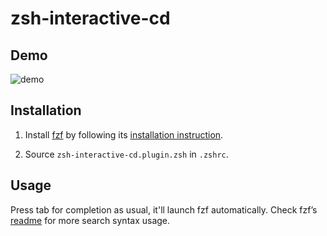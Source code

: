 # zsh-interactive-cd

## Demo

![demo](BioInformaticsNote/refer/ohmyzsh/plugins/zsh-interactive-cd/demo.gif)

## Installation

1. Install [fzf](https://github.com/junegunn/fzf) by following its [installation instruction](https://github.com/junegunn/fzf#installation).

2. Source `zsh-interactive-cd.plugin.zsh` in `.zshrc`.

## Usage

Press tab for completion as usual, it'll launch fzf automatically. Check fzf’s [readme](https://github.com/junegunn/fzf#search-syntax) for more search syntax usage.
